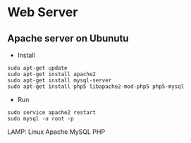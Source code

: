 # Web Server

## Apache server on Ubunutu
* Install

```
sudo apt-get update
sudo apt-get install apache2 
sudo apt-get install mysql-server
sudo apt-get install php5 libapache2-mod-php5 php5-mysql
```


* Run
```
sudo service apache2 restart
sudo mysql -u root -p
```

LAMP: Linux Apache MySQL PHP
